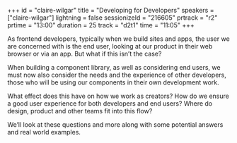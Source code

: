 +++
id = "claire-wilgar"
title = "Developing for Developers"
speakers = ["claire-wilgar"]
lightning = false
sessionizeId = "216605"
prtrack = "r2"
prtime = "13:00"
duration = 25
track = "d2t1"
time = "11:05"
+++

As frontend developers, typically when we build sites and apps, the user we are concerned with is the end user, looking at our product in their web browser or via an app. But what if this isn’t the case?

When building a component library, as well as considering end users, we must now also consider the needs and the experience of other developers, those who will be using our components in their own development work.

What effect does this have on how we work as creators? How do we ensure a good user experience for both developers and end users? Where do design, product and other teams fit into this flow?

We’ll look at these questions and more along with some potential answers and real world examples.